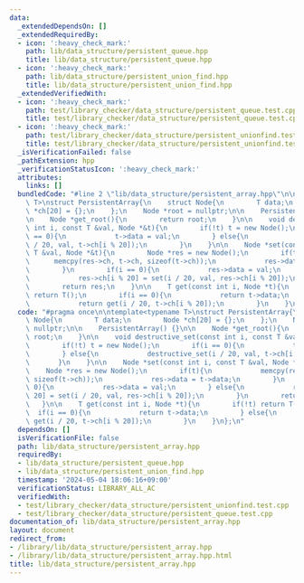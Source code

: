 ```yaml
---
data:
  _extendedDependsOn: []
  _extendedRequiredBy:
  - icon: ':heavy_check_mark:'
    path: lib/data_structure/persistent_queue.hpp
    title: lib/data_structure/persistent_queue.hpp
  - icon: ':heavy_check_mark:'
    path: lib/data_structure/persistent_union_find.hpp
    title: lib/data_structure/persistent_union_find.hpp
  _extendedVerifiedWith:
  - icon: ':heavy_check_mark:'
    path: test/library_checker/data_structure/persistent_queue.test.cpp
    title: test/library_checker/data_structure/persistent_queue.test.cpp
  - icon: ':heavy_check_mark:'
    path: test/library_checker/data_structure/persistent_unionfind.test.cpp
    title: test/library_checker/data_structure/persistent_unionfind.test.cpp
  _isVerificationFailed: false
  _pathExtension: hpp
  _verificationStatusIcon: ':heavy_check_mark:'
  attributes:
    links: []
  bundledCode: "#line 2 \"lib/data_structure/persistent_array.hpp\"\n\ntemplate<typename\
    \ T>\nstruct PersistentArray{\n    struct Node{\n        T data;\n        Node\
    \ *ch[20] = {};\n    };\n    Node *root = nullptr;\n\n    PersistentArray() {}\n\
    \n    Node *get_root(){\n        return root;\n    }\n\n    void destructive_set(const\
    \ int i, const T &val, Node *&t){\n        if(!t) t = new Node();\n        if(i\
    \ == 0){\n            t->data = val;\n        } else{\n            destructive_set(i\
    \ / 20, val, t->ch[i % 20]);\n        }\n    }\n\n    Node *set(const int i, const\
    \ T &val, Node *&t){\n        Node *res = new Node();\n        if(t){\n      \
    \      memcpy(res->ch, t->ch, sizeof(t->ch));\n            res->data = t->data;\n\
    \        }\n        if(i == 0){\n            res->data = val;\n        } else{\n\
    \            res->ch[i % 20] = set(i / 20, val, res->ch[i % 20]);\n        }\n\
    \        return res;\n    }\n\n    T get(const int i, Node *t){\n        if(!t)\
    \ return T();\n        if(i == 0){\n            return t->data;\n        } else{\n\
    \            return get(i / 20, t->ch[i % 20]);\n        }\n    }\n};\n"
  code: "#pragma once\n\ntemplate<typename T>\nstruct PersistentArray{\n    struct\
    \ Node{\n        T data;\n        Node *ch[20] = {};\n    };\n    Node *root =\
    \ nullptr;\n\n    PersistentArray() {}\n\n    Node *get_root(){\n        return\
    \ root;\n    }\n\n    void destructive_set(const int i, const T &val, Node *&t){\n\
    \        if(!t) t = new Node();\n        if(i == 0){\n            t->data = val;\n\
    \        } else{\n            destructive_set(i / 20, val, t->ch[i % 20]);\n \
    \       }\n    }\n\n    Node *set(const int i, const T &val, Node *&t){\n    \
    \    Node *res = new Node();\n        if(t){\n            memcpy(res->ch, t->ch,\
    \ sizeof(t->ch));\n            res->data = t->data;\n        }\n        if(i ==\
    \ 0){\n            res->data = val;\n        } else{\n            res->ch[i %\
    \ 20] = set(i / 20, val, res->ch[i % 20]);\n        }\n        return res;\n \
    \   }\n\n    T get(const int i, Node *t){\n        if(!t) return T();\n      \
    \  if(i == 0){\n            return t->data;\n        } else{\n            return\
    \ get(i / 20, t->ch[i % 20]);\n        }\n    }\n};\n"
  dependsOn: []
  isVerificationFile: false
  path: lib/data_structure/persistent_array.hpp
  requiredBy:
  - lib/data_structure/persistent_queue.hpp
  - lib/data_structure/persistent_union_find.hpp
  timestamp: '2024-05-04 18:06:16+09:00'
  verificationStatus: LIBRARY_ALL_AC
  verifiedWith:
  - test/library_checker/data_structure/persistent_unionfind.test.cpp
  - test/library_checker/data_structure/persistent_queue.test.cpp
documentation_of: lib/data_structure/persistent_array.hpp
layout: document
redirect_from:
- /library/lib/data_structure/persistent_array.hpp
- /library/lib/data_structure/persistent_array.hpp.html
title: lib/data_structure/persistent_array.hpp
---
```

